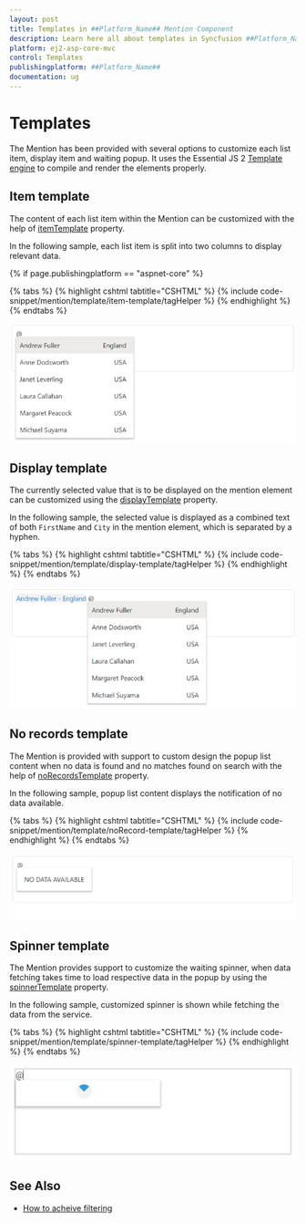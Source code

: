 ```yaml
---
layout: post
title: Templates in ##Platform_Name## Mention Component
description: Learn here all about templates in Syncfusion ##Platform_Name## Mention component of Syncfusion Essential JS 2 and more.
platform: ej2-asp-core-mvc
control: Templates
publishingplatform: ##Platform_Name##
documentation: ug
---
```


# Templates

The Mention has been provided with several options to customize each list item, display item and waiting popup. It uses the Essential JS 2 [Template engine](../../common/template-engine) to compile and render the elements properly.

## Item template

The content of each list item within the Mention can be customized with the help of [itemTemplate](https://help.syncfusion.com/cr/aspnetmvc-js2/Syncfusion.EJ2.DropDowns.Mention.html#Syncfusion_EJ2_DropDowns_Mention_ItemTemplate) property.

In the following sample, each list item is split into two columns to display relevant data.

{% if page.publishingplatform == "aspnet-core" %}

{% tabs %}
{% highlight cshtml tabtitle="CSHTML" %}
{% include code-snippet/mention/template/item-template/tagHelper %}
{% endhighlight %}
{% endtabs %}

![ASP.NET Core item template](../images/asp-core-mvc-mention-item-template.png)

## Display template

The currently selected value that is to be displayed on the mention element can be customized using the [displayTemplate](https://help.syncfusion.com/cr/aspnetmvc-js2/Syncfusion.EJ2.DropDowns.Mention.html#Syncfusion_EJ2_DropDowns_Mention_DisplayTemplate) property.

In the following sample, the selected value is displayed as a combined text of both `FirstName` and `City` in the mention element, which is separated by a hyphen.

{% tabs %}
{% highlight cshtml tabtitle="CSHTML" %}
{% include code-snippet/mention/template/display-template/tagHelper %}
{% endhighlight %}
{% endtabs %}

![ASP.NET Core display template](../images/asp-core-mvc-mention-display-template.png)

## No records template

The Mention is provided with support to custom design the popup list content when no data is found and no matches found on search with the help of [noRecordsTemplate](https://help.syncfusion.com/cr/aspnetmvc-js2/Syncfusion.EJ2.DropDowns.Mention.html#Syncfusion_EJ2_DropDowns_Mention_NoRecordsTemplate) property.

In the following sample, popup list content displays the notification of no data available.

{% tabs %}
{% highlight cshtml tabtitle="CSHTML" %}
{% include code-snippet/mention/template/noRecord-template/tagHelper %}
{% endhighlight %}
{% endtabs %}

![ASP.NET Core no record template](../images/asp-core-mvc-mention-noRecord-template.png)

## Spinner template

The Mention provides support to customize the waiting spinner, when data fetching takes time to load respective data in the popup by using the [spinnerTemplate](https://help.syncfusion.com/cr/aspnetmvc-js2/Syncfusion.EJ2.DropDowns.Mention.html#Syncfusion_EJ2_DropDowns_Mention_SpinnerTemplate) property.

In the following sample, customized spinner is shown while fetching the data from the service.

{% tabs %}
{% highlight cshtml tabtitle="CSHTML" %}
{% include code-snippet/mention/template/spinner-template/tagHelper %}
{% endhighlight %}
{% endtabs %}

![ASP.NET Core spinner template](../images/asp-core-mvc-mention-spinner-template.png)

## See Also

* [How to acheive filtering](./filtering-data)
